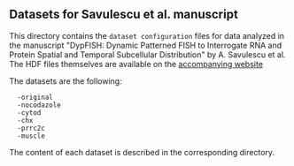 ## Datasets for Savulescu et al. manuscript

This directory contains the `dataset configuration` files for data analyzed in the manuscript "DypFISH: Dynamic Patterned FISH to Interrogate RNA and 
Protein Spatial and Temporal Subcellular Distribution" by A. Savulescu et al. The HDF files themselves are available on the [accompanying website](http://dypfish.org)

The datasets are the following:
```
  -original
  -nocodazole
  -cytod
  -chx
  -prrc2c
  -muscle
```
The content of each dataset is described in the corresponding directory.
